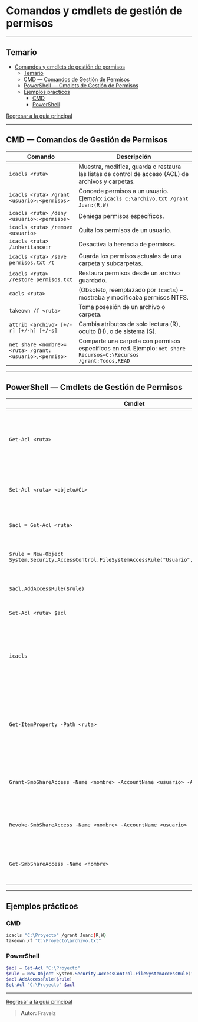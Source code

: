 # Comandos y cmdlets de gestión de permisos

---

## Temario

- [Comandos y cmdlets de gestión de permisos](#comandos-y-cmdlets-de-gestión-de-permisos)
  - [Temario](#temario)
  - [CMD — Comandos de Gestión de Permisos](#cmd--comandos-de-gestión-de-permisos)
  - [PowerShell — Cmdlets de Gestión de Permisos](#powershell--cmdlets-de-gestión-de-permisos)
  - [Ejemplos prácticos](#ejemplos-prácticos)
    - [CMD](#cmd)
    - [PowerShell](#powershell)

[Regresar a la guía principal](./../readme.md#3-windows)

---

## CMD — Comandos de Gestión de Permisos

| Comando                                                | Descripción                                                                                                       |
| ------------------------------------------------------ | ----------------------------------------------------------------------------------------------------------------- |
| `icacls <ruta>`                                        | Muestra, modifica, guarda o restaura las listas de control de acceso (ACL) de archivos y carpetas.                |
| `icacls <ruta> /grant <usuario>:<permisos>`            | Concede permisos a un usuario. Ejemplo: `icacls C:\archivo.txt /grant Juan:(R,W)`                                 |
| `icacls <ruta> /deny <usuario>:<permisos>`             | Deniega permisos específicos.                                                                                     |
| `icacls <ruta> /remove <usuario>`                      | Quita los permisos de un usuario.                                                                                 |
| `icacls <ruta> /inheritance:r`                         | Desactiva la herencia de permisos.                                                                                |
| `icacls <ruta> /save permisos.txt /t`                  | Guarda los permisos actuales de una carpeta y subcarpetas.                                                        |
| `icacls <ruta> /restore permisos.txt`                  | Restaura permisos desde un archivo guardado.                                                                      |
| `cacls <ruta>`                                         | (Obsoleto, reemplazado por `icacls`) – mostraba y modificaba permisos NTFS.                                       |
| `takeown /f <ruta>`                                    | Toma posesión de un archivo o carpeta.                                                                            |
| `attrib <archivo> [+/-r] [+/-h] [+/-s]`                | Cambia atributos de solo lectura (R), oculto (H), o de sistema (S).                                               |
| `net share <nombre>=<ruta> /grant:<usuario>,<permiso>` | Comparte una carpeta con permisos específicos en red. Ejemplo: `net share Recursos=C:\Recursos /grant:Todos,READ` |

---

## PowerShell — Cmdlets de Gestión de Permisos

| Cmdlet                                                                                                   | Descripción                                                                      |
| -------------------------------------------------------------------------------------------------------- | -------------------------------------------------------------------------------- |
| `Get-Acl <ruta>`                                                                                         | Obtiene la lista de control de acceso (ACL) de un archivo, carpeta u objeto.     |
| `Set-Acl <ruta> <objetoACL>`                                                                             | Aplica una ACL modificada a un recurso.                                          |
| `$acl = Get-Acl <ruta>`                                                                                  | Guarda la ACL actual en una variable.                                            |
| `$rule = New-Object System.Security.AccessControl.FileSystemAccessRule("Usuario","FullControl","Allow")` | Crea una nueva regla de permisos.                                                |
| `$acl.AddAccessRule($rule)`                                                                              | Agrega la regla creada al objeto ACL.                                            |
| `Set-Acl <ruta> $acl`                                                                                    | Aplica los cambios.                                                              |
| `icacls`                                                                                                 | También disponible desde PowerShell (puedes usar los mismos comandos de CMD).    |
| `Get-ItemProperty -Path <ruta>`                                                                          | Muestra propiedades de un archivo o carpeta (incluye permisos en algunos casos). |
| `Grant-SmbShareAccess -Name <nombre> -AccountName <usuario> -AccessRight Full -Force`                    | Concede permisos de acceso a un recurso compartido SMB.                          |
| `Revoke-SmbShareAccess -Name <nombre> -AccountName <usuario>`                                            | Revoca permisos de acceso a un recurso compartido.                               |
| `Get-SmbShareAccess -Name <nombre>`                                                                      | Muestra los permisos actuales de un recurso compartido.                          |

---

## Ejemplos prácticos

### CMD

```bash
icacls "C:\Proyecto" /grant Juan:(R,W)
takeown /f "C:\Proyecto\archivo.txt"
```

### PowerShell

```powershell
$acl = Get-Acl "C:\Proyecto"
$rule = New-Object System.Security.AccessControl.FileSystemAccessRule("Juan","Modify","Allow")
$acl.AddAccessRule($rule)
Set-Acl "C:\Proyecto" $acl
```

---

[Regresar a la guía principal](./../readme.md#3-windows)

> **Autor:** Fravelz
